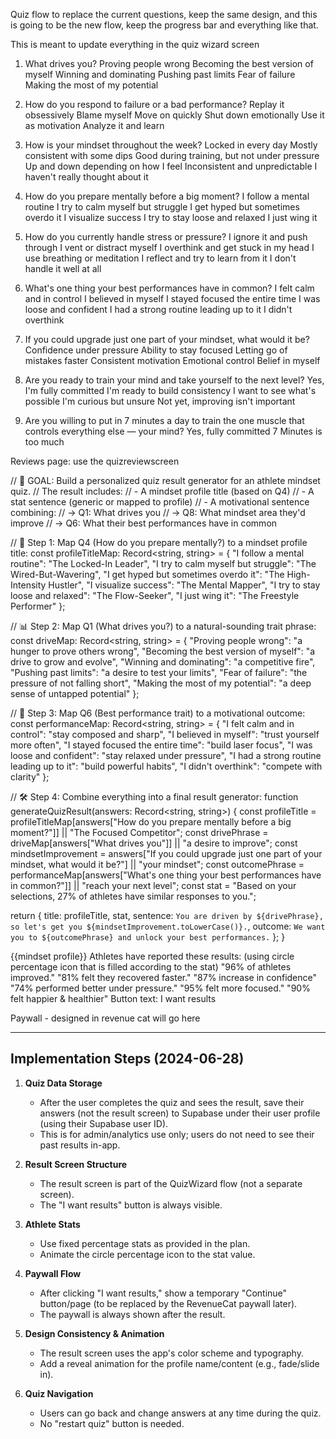 Quiz flow to replace the current questions, keep the same design, and this is going to be the new flow, keep the progress bar and everything like that. 

This is meant to update everything in the quiz wizard screen

1. What drives you?
Proving people wrong
Becoming the best version of myself
Winning and dominating
Pushing past limits
Fear of failure
Making the most of my potential

2. How do you respond to failure or a bad performance?
Replay it obsessively
Blame myself
Move on quickly
Shut down emotionally
Use it as motivation
Analyze it and learn


3. How is your mindset throughout the week?
Locked in every day
Mostly consistent with some dips
Good during training, but not under pressure
Up and down depending on how I feel
Inconsistent and unpredictable
I haven't really thought about it


4. How do you prepare mentally before a big moment?
I follow a mental routine
I try to calm myself but struggle
I get hyped but sometimes overdo it
I visualize success
I try to stay loose and relaxed
I just wing it


5. How do you currently handle stress or pressure?
I ignore it and push through
I vent or distract myself
I overthink and get stuck in my head
I use breathing or meditation
I reflect and try to learn from it
I don't handle it well at all

6. What's one thing your best performances have in common?
I felt calm and in control
I believed in myself
I stayed focused the entire time
I was loose and confident
I had a strong routine leading up to it
I didn't overthink


7. If you could upgrade just one part of your mindset, what would it be?
Confidence under pressure
Ability to stay focused
Letting go of mistakes faster
Consistent motivation
Emotional control
Belief in myself

8. Are you ready to train your mind and take yourself to the next level?
Yes, I'm fully committed
I'm ready to build consistency
I want to see what's possible
I'm curious but unsure
Not yet, improving isn't important


9. Are you willing to put in 7 minutes a day to train the one muscle that controls everything else — your mind?
Yes, fully committed
7 Minutes is too much

Reviews page: use the quizreviewscreen


// 🎯 GOAL: Build a personalized quiz result generator for an athlete mindset quiz.
// The result includes:
// - A mindset profile title (based on Q4)
// - A stat sentence (generic or mapped to profile)
// - A motivational sentence combining:
//     → Q1: What drives you
//     → Q8: What mindset area they'd improve
//     → Q6: What their best performances have in common

// 🧠 Step 1: Map Q4 (How do you prepare mentally?) to a mindset profile title:
const profileTitleMap: Record<string, string> = {
  "I follow a mental routine": "The Locked-In Leader",
  "I try to calm myself but struggle": "The Wired-But-Wavering",
  "I get hyped but sometimes overdo it": "The High-Intensity Hustler",
  "I visualize success": "The Mental Mapper",
  "I try to stay loose and relaxed": "The Flow-Seeker",
  "I just wing it": "The Freestyle Performer"
};

// 📊 Step 2: Map Q1 (What drives you?) to a natural-sounding trait phrase:
const driveMap: Record<string, string> = {
  "Proving people wrong": "a hunger to prove others wrong",
  "Becoming the best version of myself": "a drive to grow and evolve",
  "Winning and dominating": "a competitive fire",
  "Pushing past limits": "a desire to test your limits",
  "Fear of failure": "the pressure of not falling short",
  "Making the most of my potential": "a deep sense of untapped potential"
};

// 🚀 Step 3: Map Q6 (Best performance trait) to a motivational outcome:
const performanceMap: Record<string, string> = {
  "I felt calm and in control": "stay composed and sharp",
  "I believed in myself": "trust yourself more often",
  "I stayed focused the entire time": "build laser focus",
  "I was loose and confident": "stay relaxed under pressure",
  "I had a strong routine leading up to it": "build powerful habits",
  "I didn't overthink": "compete with clarity"
};

// 🛠️ Step 4: Combine everything into a final result generator:
function generateQuizResult(answers: Record<string, string>) {
  const profileTitle = profileTitleMap[answers["How do you prepare mentally before a big moment?"]] || "The Focused Competitor";
  const drivePhrase = driveMap[answers["What drives you"]] || "a desire to improve";
  const mindsetImprovement = answers["If you could upgrade just one part of your mindset, what would it be?"] || "your mindset";
  const outcomePhrase = performanceMap[answers["What's one thing your best performances have in common?"]] || "reach your next level";
  const stat = "Based on your selections, 27% of athletes have similar responses to you.";

  return {
    title: profileTitle,
    stat,
    sentence: `You are driven by ${drivePhrase}, so let's get you ${mindsetImprovement.toLowerCase()}.`,
    outcome: `We want you to ${outcomePhrase} and unlock your best performances.`
  };
}



{{mindset profile}} Athletes have reported these results: (using circle percentage icon that is filled according to the stat)
"96% of athletes improved."
"81% felt they recovered faster."
"87% increase in confidence"
"74% performed better under pressure."
"95% felt more focused."
"90% felt happier & healthier"
Button text: I want results


Paywall - designed in revenue cat will go here

---

## Implementation Steps (2024-06-28)

1. **Quiz Data Storage**
   - After the user completes the quiz and sees the result, save their answers (not the result screen) to Supabase under their user profile (using their Supabase user ID).
   - This is for admin/analytics use only; users do not need to see their past results in-app.

2. **Result Screen Structure**
   - The result screen is part of the QuizWizard flow (not a separate screen).
   - The "I want results" button is always visible.

3. **Athlete Stats**
   - Use fixed percentage stats as provided in the plan.
   - Animate the circle percentage icon to the stat value.

4. **Paywall Flow**
   - After clicking "I want results," show a temporary "Continue" button/page (to be replaced by the RevenueCat paywall later).
   - The paywall is always shown after the result.

5. **Design Consistency & Animation**
   - The result screen uses the app's color scheme and typography.
   - Add a reveal animation for the profile name/content (e.g., fade/slide in).

6. **Quiz Navigation**
   - Users can go back and change answers at any time during the quiz.
   - No "restart quiz" button is needed.
